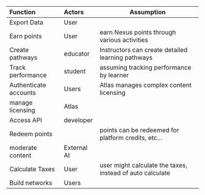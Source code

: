 
| Function              | Actors      | Assumption                                                |
| :-------------------- | :---------- | --------------------------------------------------------- |
| Export Data           | User        |                                                           |
| Earn points           | User        | earn Nexus points through various activities              |
| Create pathways       | educator    | Instructors can create detailed learning pathways         |
| Track performance     | student     | assuming tracking performance by learner                  |
| Authenticate accounts | Users       | Atlas manages complex content licensing                   |
| manage  licensing     | Atlas       |                                                           |
| Access API            | developer   |                                                           |
| Redeem points         |             | points can be redeemed for platform credits, etc...       |
| moderate content      | External AI |                                                           |
| Calculate Taxes       | User        | user might calculate the taxes, instead of auto calculate |
| Build networks        | Users       |                                                           |
